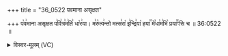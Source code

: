 +++
title = "36_0522 पवमाना असृक्षत"

+++
प꣡व꣢माना असृक्षत प꣣वि꣢त्र꣣म꣢ति꣣ धा꣡र꣢या। म꣣रु꣡त्व꣢न्तो मत्स꣣रा꣡ इ꣢न्द्रि꣣या꣡ हया꣢꣯ मे꣣धा꣢म꣣भि꣡ प्रया꣢꣯ꣳसि च ॥ 36:0522 ॥

<details><summary>विस्वर-मूलम् (VC)</summary>

पवमाना असृक्षत पवित्रमति धारया । मरुत्वन्तो मत्सरा इन्द्रिया हया मेधामभि प्रयाꣳसि च ॥५२२॥
</details>